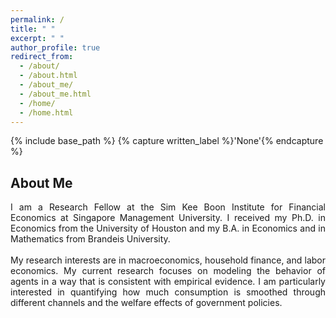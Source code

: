 ```yaml
---
permalink: /
title: " "
excerpt: " "
author_profile: true
redirect_from: 
  - /about/
  - /about.html
  - /about_me/
  - /about_me.html
  - /home/
  - /home.html
---
```


{% include base_path %}
{% capture written_label %}'None'{% endcapture %}

## About Me
<p style='text-align: justify;'>
I am a Research Fellow at the Sim Kee Boon Institute for Financial Economics at Singapore Management University. I received my Ph.D. in 
Economics from the University of Houston and my B.A. in Economics and in Mathematics from Brandeis University. <br>
<br>
My research interests are in macroeconomics, household finance, and labor economics. My current research focuses on modeling the behavior 
of agents in a way that is consistent with empirical evidence. I am particularly interested in quantifying how much 
consumption is smoothed through different channels and the welfare effects of government policies.
</p>